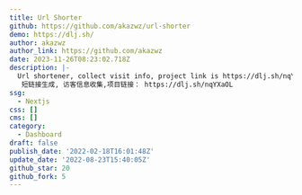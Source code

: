 ```yaml
---
title: Url Shorter
github: https://github.com/akazwz/url-shorter
demo: https://dlj.sh/
author: akazwz
author_link: https://github.com/akazwz
date: 2023-11-26T08:23:02.718Z
description: |-
  Url shortener, collect visit info, project link is https://dlj.sh/nqYXaOL 
   短链接生成, 访客信息收集,项目链接： https://dlj.sh/nqYXaOL
ssg:
  - Nextjs
css: []
cms: []
category:
  - Dashboard
draft: false
publish_date: '2022-02-18T16:01:48Z'
update_date: '2022-08-23T15:40:05Z'
github_star: 20
github_fork: 5
---
```

